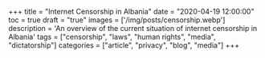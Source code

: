 +++
title = "Internet Censorship in Albania"
date = "2020-04-19 12:00:00"
toc = true
draft = "true"
images = ['/img/posts/censorship.webp']
description = 'An overview of the current situation of internet censorship in Albania'
tags = ["censorship", "laws", "human rights", "media", "dictatorship"]
categories = ["article", "privacy", "blog", "media"]
+++
